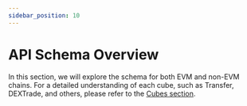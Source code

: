 ```yaml
---
sidebar_position: 10
---
```

# API Schema Overview

In this section, we will explore the schema for both EVM and non-EVM chains. For a detailed understanding of each cube, such as Transfer, DEXTrade, and others, please refer to the [Cubes section](https://docs.bitquery.io/docs/category/cubes/).
